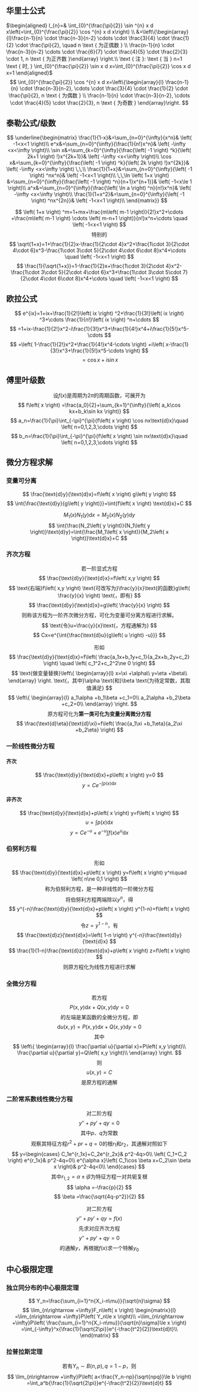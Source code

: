 #

## 华里士公式

$\begin{aligned} I_{n}=& \int_{0}^{\frac{\pi}{2}} \sin ^{n} x d x\left(=\int_{0}^{\frac{\pi}{2}} \cos ^{n} x d x\right) \\ &=\left\{\begin{array}{l}\frac{n-1}{n} \cdot \frac{n-3}{n-2} \cdots \cdot \frac{3}{4} \cdot \frac{1}{2} \cdot \frac{\pi}{2}, \quad n \text { 为正偶数 } \\ \frac{n-1}{n} \cdot \frac{n-3}{n-2} \cdots \cdot \frac{6}{7} \cdot \frac{4}{5} \cdot \frac{2}{3} \cdot 1, n \text { 为正齐数 }\end{array} \right.\\                    \text { 注 }: \text { 当 } n=1 \text { 时, } \int_{0}^{\frac{\pi}{2}} \sin x d x=\int_{0}^{\frac{\pi}{2}} \cos x d x=1 \end{aligned}$
$$
\int_{0}^{\frac{\pi}{2}} \cos ^{n} x d x=\left\{\begin{array}{l}
\frac{n-1}{n} \cdot \frac{n-3}{n-2}, \cdots \cdot \frac{3}{4} \cdot \frac{1}{2} \cdot \frac{\pi}{2}, n \text { 为偶数 } \\
\frac{n-1}{n} \cdot \frac{n-3}{n-2}, \cdots \cdot \frac{4}{5} \cdot \frac{2}{3}, n \text { 为奇数 }
\end{array}\right.
$$

## 泰勒公式/级数

$$
\underline{\begin{matrix}
	\frac{1}{1-x}&=\sum_{n=0}^{\infty}{x^n}&		\left( -1<x<1 \right)\\
	e^x&=\sum_{n=0}^{\infty}{\frac{1}{n!}x^n}&		\left( -\infty <x<\infty \right)\\
	\sin x&=\sum_{k=0}^{\infty}{\frac{\left( -1 \right) ^k}{\left( 2k+1 \right) !}x^{2k+1}}&		\left( -\infty <x<\infty \right)\\
	\cos x&=\sum_{k=0}^{\infty}{\frac{\left( -1 \right) ^k}{\left( 2k \right) !}x^{2k}}&		\left( -\infty <x<\infty \right) \,\,\\
	\frac{1}{1+x}&=\sum_{n=0}^{\infty}{\left( -1 \right) ^nx^n}&		\left( -1<x<1 \right)\\
	\,\,\ln \left( 1+x \right) &=\sum_{n=0}^{\infty}{\frac{\left( -1 \right) ^n}{n+1}x^{n+1}}&		\left( -1<x\le 1 \right)\\
	a^x&=\sum_{n=0}^{\infty}{\frac{\left( \ln a \right) ^n}{n!}x^n}&		\left( -\infty <x<\infty \right)\\
	\frac{1}{1+x^2}&=\sum_{n=0}^{\infty}{\left( -1 \right) ^nx^{2n}}&		\left( -1<x<1 \right)\\
\end{matrix}}
$$

$$
\left( 1+x \right) ^m=1+mx+\frac{m\left( m-1 \right)}{2!}x^2+\cdots +\frac{m\left( m-1 \right) \cdots \left( m-n+1 \right)}{n!}x^n+\cdots \quad \left( -1<x<1 \right) 
$$
$$
\text{特别的}
$$
$$
\sqrt{1+x}=1+\frac{1}{2}x-\frac{1}{2\cdot 4}x^2+\frac{1\cdot 3}{2\cdot 4\cdot 6}x^3-\frac{1\cdot 3\cdot 5}{2\cdot 4\cdot 6\cdot 8}x^4+\cdots \quad \left( -1<x<1 \right) 
$$
$$
\frac{1}{\sqrt{1+x}}=1-\frac{1}{2}x+\frac{1\cdot 3}{2\cdot 4}x^2-\frac{1\cdot 3\cdot 5}{2\cdot 4\cdot 6}x^3+\frac{1\cdot 3\cdot 5\cdot 7}{2\cdot 4\cdot 6\cdot 8}x^4+\cdots \quad \left( -1<x<1 \right)
$$

## 欧拉公式

$$
e^{ix}=1+ix+\frac{1}{2!}\left( ix \right) ^2+\frac{1}{3!}\left( ix \right) ^3+\cdots \frac{1}{n!}\left( ix \right) ^n+\cdots 
$$
$$
=1+ix-\frac{1}{2!}x^2-i\frac{1}{3!}x^3+\frac{1}{4!}x^4+i\frac{1}{5!}x^5-\cdots 
$$
$$
=\left( 1-\frac{1}{2!}x^2+\frac{1}{4!}x^4-\cdots \right) +i\left( x-\frac{1}{3!}x^3+\frac{1}{5!}x^5-\cdots \right) 
$$
$$
=\cos x+i\sin x
$$

## 傅里叶级数

$$
\text{设}f\left( x \right) \text{是周期为}2\pi \text{的周期函数，可展开为}
$$
$$
f\left( x \right) =\frac{a_0}{2}+\sum_{k=1}^{\infty}{\left( a_k\cos kx+b_k\sin kx \right)}
$$
$$
a_n=\frac{1}{\pi}\int_{-\pi}^{\pi}{f\left( x \right) \cos nx\text{d}x}\quad \left( n=0,1,2,3,\cdots \right) 
$$
$$
b_n=\frac{1}{\pi}\int_{-\pi}^{\pi}{f\left( x \right) \sin nx\text{d}x}\quad \left( n=0,1,2,3,\cdots \right)
$$

## 微分方程求解

### 变量可分离

$$
\frac{\text{d}y}{\text{d}x}=f\left( x \right) g\left( y \right) 
$$
$$
\int{\frac{\text{d}y}{g\left( y \right)}}=\int{f\left( x \right) \text{d}x}+C
$$


$$
M_1\left( x \right) N_1\left( y \right) \text{d}x=M_2\left( x \right) N_2\left( y \right) \text{d}y
$$
$$
\int{\frac{N_2\left( y \right)}{N_1\left( y \right)}\text{d}y}=\int{\frac{M_1\left( x \right)}{M_2\left( x \right)}\text{d}x}+C
$$

### 齐次方程

$$
\text{若一阶显式方程}
$$
$$
\frac{\text{d}y}{\text{d}x}=f\left( x,y \right)
$$
$$
\text{右端}f\left( x,y \right) \text{可改写为}\frac{y}{x}\text{的函数}g\left( \frac{y}{x} \right) \text{，即有}
$$
$$
\frac{\text{d}y}{\text{d}x}=g\left( \frac{y}{x} \right) 
$$
$$
\text{则称该方程为一阶齐次微分方程，可化为变量可分离方程进行求解。}
$$
$$
\text{令}u=\frac{y}{x}\text{，方程通解为}
$$
$$
Cx=e^{\int{\frac{\text{d}u}{g\left( u \right) -u}}}
$$


$$
\text{形如}
$$
$$
\frac{\text{d}y}{\text{d}x}=f\left( \frac{a_1x+b_1y+c_1}{a_2x+b_2y+c_2} \right) \quad \left( c_1^2+c_2^2\ne 0 \right) 
$$
$$
\text{做变量替换}\left\{ \begin{array}{l}
	x=\xi +\alpha\\
	y=\eta +\beta\\
\end{array} \right. \text{，其中}\alpha \text{和}\beta \text{为待定常数，其取值满足}
$$
$$
\left\{ \begin{array}{l}
	a_1\alpha +b_1\beta +c_1=0\\
	a_2\alpha +b_2\beta +c_2=0\\
\end{array} \right. 
$$
$$
\text{原方程可化为}\mathbf{第一类可化为变量分离微分方程}
$$
$$
\frac{\text{d}\eta}{\text{d}\xi}=f\left( \frac{a_1\xi +b_1\eta}{a_2\xi +b_2\eta} \right)
$$

### 一阶线性微分方程

#### 齐次

$$
\frac{\text{d}y}{\text{d}x}+p\left( x \right) y=0
$$
$$
y=Ce^{-\int{p\left( x \right) \text{d}x}}
$$

#### 非齐次

$$
\frac{\text{d}y}{\text{d}x}+p\left( x \right) y=f\left( x \right) 
$$
$$
u=\int{p\left( x \right) \text{d}x}
$$
$$
y=Ce^{-u}+e^{-u}\int{f\left( x \right) e^u\text{d}x}
$$

### 伯努利方程

$$
\text{形如}
$$
$$
\frac{\text{d}y}{\text{d}x}+p\left( x \right) y=f\left( x \right) y^n\quad \left( n\ne 0,1 \right) 
$$
$$
\text{称为伯努利方程，是一种非线性的一阶微分方程}
$$
$$
\text{将伯努利方程两端除以}y^n\text{，得}
$$
$$
y^{-n}\frac{\text{d}y}{\text{d}x}+p\left( x \right) y^{1-n}=f\left( x \right) 
$$
$$
\text{令}z=y^{1-n}\text{，有}
$$
$$
\frac{\text{d}z}{\text{d}x}=\left( 1-n \right) y^{-n}\frac{\text{d}y}{\text{d}x}
$$
$$
\frac{1}{1-n}\frac{\text{d}z}{\text{d}x}+p\left( x \right) z=f\left( x \right) 
$$
$$
\text{则原方程化为线性方程进行求解}
$$

###  全微分方程

$$
\text{若方程}
$$
$$
P\left( x,y \right) \text{d}x+Q\left( x,y \right) \text{d}y=0
$$
$$
\text{的左端是某函数的全微分方程，即}
$$
$$
\text{d}u\left( x,y \right) =P\left( x,y \right) \text{d}x+Q\left( x,y \right) \text{d}y=0
$$
$$
\text{其中}
$$
$$
\left\{ \begin{array}{l}
	\frac{\partial u}{\partial x}=P\left( x,y \right)\\
	\frac{\partial u}{\partial y}=Q\left( x,y \right)\\
\end{array} \right. 
$$
$$
\text{则}
$$
$$
u\left( x,y \right) =C
$$
$$
\text{是原方程的通解}
$$

### 二阶常系数线性微分方程

$$
\text{对二阶方程}
$$
$$
y''+py'+qy=0
$$
$$
\text{其中}p\text{、}q\text{为常数}
$$
$$
\text{观察其特征方程}r^2+pr+q=0\text{的根}r_1\text{和}r_2\text{，其通解对照如下}
$$
$$
y=\begin{cases}
	C_1e^{r_1x}+C_2e^{r_2x}&		p^2-4q>0\\
	\left( C_1+C_2 \right) e^{r_1x}&		p^2-4q=0\\
	e^{\alpha x}\left( C_1\cos \beta x+C_2\sin \beta x \right)&		p^2-4q<0\\
\end{cases}
$$
$$
\text{其中}r_{1,2}=\alpha \pm i\beta \text{为特征方程一对共轭复根}
$$
$$
\alpha =-\frac{p}{2}
$$
$$
\beta =\frac{\sqrt{4q-p^2}}{2}
$$


$$
\text{对二阶方程}
$$
$$
y''+py'+qy=f\left( x \right) 
$$
$$
\text{先求对应齐次方程}
$$
$$
y''+py'+qy=0
$$
$$
\text{的通解}y\text{，再根据}f\left( x \right) \text{求一个特解}y_0
$$

## 中心极限定理

### 独立同分布的中心极限定理

$$
Y_n=\frac{\sum_{i=1}^n{X_i-n\mu}}{\sqrt{n}\sigma}
$$
$$
\lim_{n\rightarrow +\infty}F_n\left( x \right) \begin{matrix}{l}
	=\lim_{n\rightarrow +\infty}P\left( Y_n\le x \right)\\
	=\lim_{n\rightarrow +\infty}P\left( \frac{\sum_{i=1}^n{X_i-n\mu}}{\sqrt{n}\sigma}\le x \right) =\int_{-\infty}^x{\frac{1}{\sqrt{2\pi}}e^{-\frac{t^2}{2}}\text{d}t}\\
\end{matrix}
$$



###  拉普拉斯定理

$$
\text{若有}Y_n\sim B\left( n,p \right) ,q=1-p\text{，则}
$$
$$
\lim_{n\rightarrow +\infty}P\left( a<\frac{Y_n-np}{\sqrt{npq}}\le b \right) =\int_a^b{\frac{1}{\sqrt{2\pi}}e^{-\frac{t^2}{2}}\text{d}t}
$$